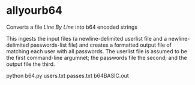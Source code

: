 # allyourb64
Converts a file *Line By Line* into b64 encoded strings

This ingests the input files (a newline-delimited userlist file and a
newline-delimited passwords-list file) and creates a formatted output file
of matching each user with all passwords.
The userlist file is assumed to be the first command-line argumnet; the
passwords file the second; and the output file the third.

python b64.py users.txt passes.txt b64BASIC.out
